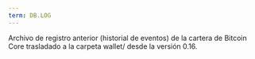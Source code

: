 ```yaml
---
term: DB.LOG
---
```


Archivo de registro anterior (historial de eventos) de la cartera de Bitcoin Core trasladado a la carpeta wallet/ desde la versión 0.16.